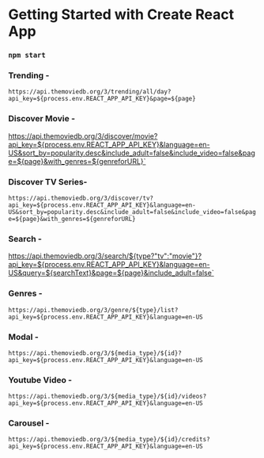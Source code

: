 # Getting Started with Create React App
### `npm start`

### Trending - 
`https://api.themoviedb.org/3/trending/all/day?api_key=${process.env.REACT_APP_API_KEY}&page=${page}`

### Discover Movie - 
https://api.themoviedb.org/3/discover/movie?api_key=${process.env.REACT_APP_API_KEY}&language=en-US&sort_by=popularity.desc&include_adult=false&include_video=false&page=${page}&with_genres=${genreforURL}`

### Discover TV Series-
`https://api.themoviedb.org/3/discover/tv?api_key=${process.env.REACT_APP_API_KEY}&language=en-US&sort_by=popularity.desc&include_adult=false&include_video=false&page=${page}&with_genres=${genreforURL}`

### Search - 
https://api.themoviedb.org/3/search/${type?"tv":"movie"}?api_key=${process.env.REACT_APP_API_KEY}&language=en-US&query=${searchText}&page=${page}&include_adult=false`

### Genres - 
`https://api.themoviedb.org/3/genre/${type}/list?api_key=${process.env.REACT_APP_API_KEY}&language=en-US`

### Modal - 
`https://api.themoviedb.org/3/${media_type}/${id}?api_key=${process.env.REACT_APP_API_KEY}&language=en-US`

### Youtube Video - 
`https://api.themoviedb.org/3/${media_type}/${id}/videos?api_key=${process.env.REACT_APP_API_KEY}&language=en-US`

### Carousel - 
`https://api.themoviedb.org/3/${media_type}/${id}/credits?api_key=${process.env.REACT_APP_API_KEY}&language=en-US`
